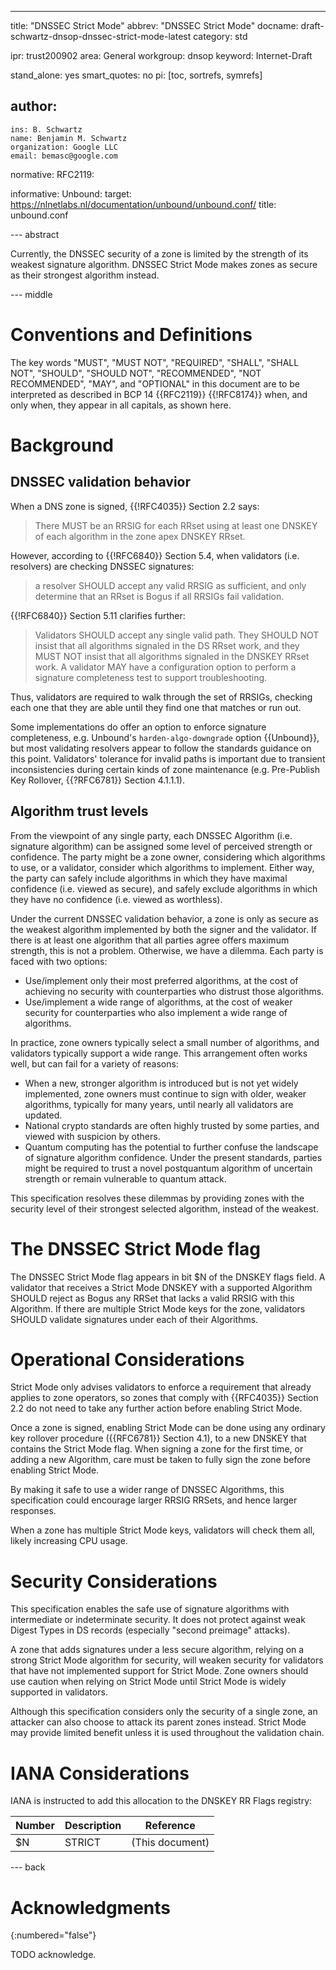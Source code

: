 ---
title: "DNSSEC Strict Mode"
abbrev: "DNSSEC Strict Mode"
docname: draft-schwartz-dnsop-dnssec-strict-mode-latest
category: std

ipr: trust200902
area: General
workgroup: dnsop
keyword: Internet-Draft

stand_alone: yes
smart_quotes: no
pi: [toc, sortrefs, symrefs]

author:
 -
    ins: B. Schwartz
    name: Benjamin M. Schwartz
    organization: Google LLC
    email: bemasc@google.com

normative:
  RFC2119:

informative:
  Unbound:
    target: https://nlnetlabs.nl/documentation/unbound/unbound.conf/
    title: unbound.conf



--- abstract

Currently, the DNSSEC security of a zone is limited by the strength of its weakest signature algorithm.  DNSSEC Strict Mode makes zones as secure as their strongest algorithm instead.

--- middle

# Conventions and Definitions

The key words "MUST", "MUST NOT", "REQUIRED", "SHALL", "SHALL NOT", "SHOULD",
"SHOULD NOT", "RECOMMENDED", "NOT RECOMMENDED", "MAY", and "OPTIONAL" in this
document are to be interpreted as described in BCP 14 {{RFC2119}} {{!RFC8174}}
when, and only when, they appear in all capitals, as shown here.

# Background 

## DNSSEC validation behavior

When a DNS zone is signed, {{!RFC4035}} Section 2.2 says:

> There MUST be an RRSIG for each RRset using at least one DNSKEY of each algorithm in the zone apex DNSKEY RRset.

However, according to {{!RFC6840}} Section 5.4, when validators (i.e. resolvers) are checking DNSSEC signatures:

> a resolver SHOULD accept any valid RRSIG as sufficient, and only determine that an RRset is Bogus if all RRSIGs fail validation.

{{!RFC6840}} Section 5.11 clarifies further:

> Validators SHOULD accept any single valid path.  They SHOULD NOT insist that all algorithms signaled in the DS RRset work, and they MUST NOT insist that all algorithms signaled in the DNSKEY RRset work.  A validator MAY have a configuration option to perform a signature completeness test to support troubleshooting.

Thus, validators are required to walk through the set of RRSIGs, checking each one that they are able until they find one that matches or run out.

Some implementations do offer an option to enforce signature completeness, e.g. Unbound's `harden-algo-downgrade` option {{Unbound}}, but most validating resolvers appear to follow the standards guidance on this point.  Validators' tolerance for invalid paths is important due to transient inconsistencies during certain kinds of zone maintenance (e.g. Pre-Publish Key Rollover, {{?RFC6781}} Section 4.1.1.1).

## Algorithm trust levels

From the viewpoint of any single party, each DNSSEC Algorithm (i.e. signature algorithm) can be assigned some level of perceived strength or confidence.  The party might be a zone owner, considering which algorithms to use, or a validator, consider which algorithms to implement.  Either way, the party can safely include algorithms in which they have maximal confidence (i.e. viewed as secure), and safely exclude algorithms in which they have no confidence (i.e. viewed as worthless).

Under the current DNSSEC validation behavior, a zone is only as secure as the weakest algorithm implemented by both the signer and the validator.  If there is at least one algorithm that all parties agree offers maximum strength, this is not a problem.  Otherwise, we have a dilemma.  Each party is faced with two options:

* Use/implement only their most preferred algorithms, at the cost of achieving no security with counterparties who distrust those algorithms.
* Use/implement a wide range of algorithms, at the cost of weaker security for counterparties who also implement a wide range of algorithms.

In practice, zone owners typically select a small number of algorithms, and validators typically support a wide range.  This arrangement often works well, but can fail for a variety of reasons:

* When a new, stronger algorithm is introduced but is not yet widely implemented, zone owners must continue to sign with older, weaker algorithms, typically for many years, until nearly all validators are updated.
* National crypto standards are often highly trusted by some parties, and viewed with suspicion by others.
* Quantum computing has the potential to further confuse the landscape of signature algorithm confidence.  Under the present standards, parties might be required to trust a novel postquantum algorithm of uncertain strength or remain vulnerable to quantum attack.

This specification resolves these dilemmas by providing zones with the security level of their strongest selected algorithm, instead of the weakest.

# The DNSSEC Strict Mode flag

The DNSSEC Strict Mode flag appears in bit $N of the DNSKEY flags field.  A validator that receives a Strict Mode DNSKEY with a supported Algorithm SHOULD reject as Bogus any RRSet that lacks a valid RRSIG with this Algorithm.  If there are multiple Strict Mode keys for the zone, validators SHOULD validate signatures under each of their Algorithms.

# Operational Considerations

Strict Mode only advises validators to enforce a requirement that already applies to zone operators, so zones that comply with {{RFC4035}} Section 2.2 do not need to take any further action before enabling Strict Mode.

Once a zone is signed, enabling Strict Mode can be done using any ordinary key rollover procedure ({{RFC6781}} Section 4.1), to a new DNSKEY that contains the Strict Mode flag.  When signing a zone for the first time, or adding a new Algorithm, care must be taken to fully sign the zone before enabling Strict Mode.

By making it safe to use a wider range of DNSSEC Algorithms, this specification could encourage larger RRSIG RRSets, and hence larger responses.

When a zone has multiple Strict Mode keys, validators will check them all, likely increasing CPU usage.

# Security Considerations

This specification enables the safe use of signature algorithms with intermediate or indeterminate security.  It does not protect against weak Digest Types in DS records (especially "second preimage" attacks).

A zone that adds signatures under a less secure algorithm, relying on a strong Strict Mode algorithm for security, will weaken security for validators that have not implemented support for Strict Mode.  Zone owners should use caution when relying on Strict Mode until Strict Mode is widely supported in validators.

Although this specification considers only the security of a single zone, an attacker can also choose to attack its parent zones instead.  Strict Mode may provide limited benefit unless it is used throughout the validation chain.

# IANA Considerations

IANA is instructed to add this allocation to the DNSKEY RR Flags registry:

| Number | Description | Reference       |
| ------ | ----------- | --------------- |
| $N     | STRICT      | (This document) |

--- back

# Acknowledgments
{:numbered="false"}

TODO acknowledge.
